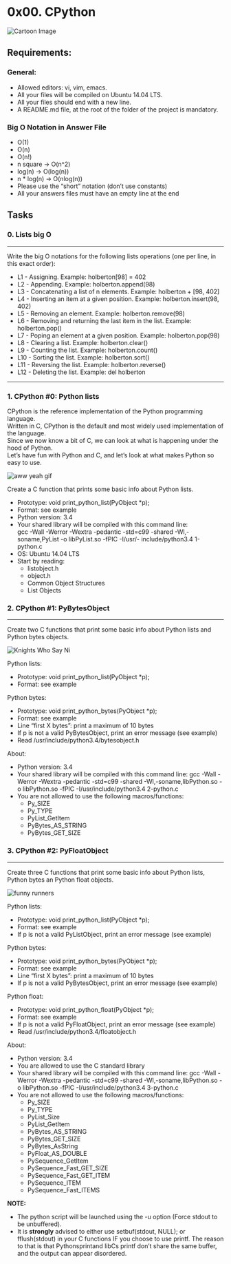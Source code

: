 # 0x00. CPython

![Cartoon Image](https://s3.amazonaws.com/intranet-projects-files/holbertonschool-low_level_programming/277/3052.jpg)

## Requirements:

### General:

- Allowed editors: vi, vim, emacs.<br>
- All your files will be compiled on Ubuntu 14.04 LTS. <br>
- All your files should end with a new line. <br>
- A README.md file, at the root of the folder of the project is mandatory. <br>

### Big O Notation in Answer File

- O(1)
- O(n)
- O(n!)
- n square -> O(n^2)
- log(n) -> O(log(n))
- n * log(n) -> O(nlog(n))
- Please use the “short” notation (don’t use constants)
- All your answers files must have an empty line at the end

## Tasks

### 0. Lists big O

---

Write the big O notations for the following lists operations (one per line, in this exact order):

- L1 - Assigning. Example: holberton[98] = 402
- L2 - Appending. Example: holberton.append(98)
- L3 - Concatenating a list of n elements. Example: holberton + [98, 402]
- L4 - Inserting an item at a given position. Example: holberton.insert(98, 402)
- L5 - Removing an element. Example: holberton.remove(98)
- L6 - Removing and returning the last item in the list. Example: holberton.pop()
- L7 - Poping an element at a given position. Example: holberton.pop(98)
- L8 - Clearing a list. Example: holberton.clear()
- L9 - Counting the list. Example: holberton.count()
- L10 - Sorting the list. Example: holberton.sort()
- L11 - Reversing the list. Example: holberton.reverse()
- L12 - Deleting the list. Example: del holberton

---

### 1. CPython #0: Python lists

CPython is the reference implementation of the Python programming language. <br>
Written in C, CPython is the default and most widely used implementation of the language. <br>
Since we now know a bit of C, we can look at what is happening under the hood of Python. <br>
Let’s have fun with Python and C, and let’s look at what makes Python so easy to use. <br>

![aww yeah gif](https://s3.amazonaws.com/intranet-projects-files/holbertonschool-higher-level_programming+/241/giphy-3.gif)

Create a C function that prints some basic info about Python lists.

- Prototype: void print_python_list(PyObject *p);
- Format: see example
- Python version: 3.4
- Your shared library will be compiled with this command line: <br>
gcc -Wall -Werror -Wextra -pedantic -std=c99 -shared -Wl,-soname,PyList -o libPyList.so -fPIC -I/usr/- include/python3.4 1-python.c
- OS: Ubuntu 14.04 LTS
- Start by reading: 
	- listobject.h
	- object.h
	- Common Object Structures
	- List Objects

### 2. CPython #1: PyBytesObject

---

Create two C functions that print some basic info about Python lists and Python bytes objects.

![Knights Who Say Ni](https://s3.amazonaws.com/intranet-projects-files/holbertonschool-higher-level_programming+/243/giphy-4.gif)

Python lists:
- Prototype: void print_python_list(PyObject *p);
- Format: see example

Python bytes:
- Prototype: void print_python_bytes(PyObject *p);
- Format: see example
- Line “first X bytes”: print a maximum of 10 bytes
- If p is not a valid PyBytesObject, print an error message (see example)
- Read /usr/include/python3.4/bytesobject.h

About:

- Python version: 3.4
- Your shared library will be compiled with this command line: gcc -Wall -Werror -Wextra -pedantic -std=c99 -shared -Wl,-soname,libPython.so -o libPython.so -fPIC -I/usr/include/python3.4 2-python.c
- You are not allowed to use the following macros/functions:
	- Py_SIZE
	- Py_TYPE
	- PyList_GetItem
	- PyBytes_AS_STRING
	- PyBytes_GET_SIZE

### 3. CPython #2: PyFloatObject

---

Create three C functions that print some basic info about Python lists, Python bytes an Python float objects.

![funny runners](https://s3.amazonaws.com/intranet-projects-files/holbertonschool-higher-level_programming+/245/giphy-2.gif)

Python lists:

- Prototype: void print_python_list(PyObject *p);
- Format: see example
- If p is not a valid PyListObject, print an error message (see example)

Python bytes:

- Prototype: void print_python_bytes(PyObject *p);
- Format: see example
- Line “first X bytes”: print a maximum of 10 bytes
- If p is not a valid PyBytesObject, print an error message (see example)

Python float:

- Prototype: void print_python_float(PyObject *p);
- Format: see example
- If p is not a valid PyFloatObject, print an error message (see example)
- Read /usr/include/python3.4/floatobject.h

About:

- Python version: 3.4
- You are allowed to use the C standard library
- Your shared library will be compiled with this command line: gcc -Wall -Werror -Wextra -pedantic -std=c99 -shared -Wl,-soname,libPython.so -o libPython.so -fPIC -I/usr/include/python3.4 3-python.c
- You are not allowed to use the following macros/functions:
	- Py_SIZE
	- Py_TYPE
	- PyList_Size
	- PyList_GetItem
	- PyBytes_AS_STRING
	- PyBytes_GET_SIZE
	- PyBytes_AsString
	- PyFloat_AS_DOUBLE
	- PySequence_GetItem
	- PySequence_Fast_GET_SIZE
	- PySequence_Fast_GET_ITEM
	- PySequence_ITEM
	- PySequence_Fast_ITEMS

**NOTE:**

- The python script will be launched using the -u option (Force stdout to be unbuffered).
- It is **strongly** advised to either use setbuf(stdout, NULL); or fflush(stdout) in your C functions IF you choose to use printf. The reason to that is that Pythonsprintand libCs printf don’t share the same buffer, and the output can appear disordered.